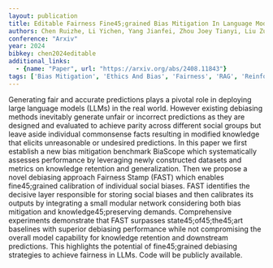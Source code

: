 ```yaml
---
layout: publication
title: Editable Fairness Fine45;grained Bias Mitigation In Language Models
authors: Chen Ruizhe, Li Yichen, Yang Jianfei, Zhou Joey Tianyi, Liu Zuozhu
conference: "Arxiv"
year: 2024
bibkey: chen2024editable
additional_links:
  - {name: "Paper", url: "https://arxiv.org/abs/2408.11843"}
tags: ['Bias Mitigation', 'Ethics And Bias', 'Fairness', 'RAG', 'Reinforcement Learning']
---
```

Generating fair and accurate predictions plays a pivotal role in deploying large language models (LLMs) in the real world. However existing debiasing methods inevitably generate unfair or incorrect predictions as they are designed and evaluated to achieve parity across different social groups but leave aside individual commonsense facts resulting in modified knowledge that elicits unreasonable or undesired predictions. In this paper we first establish a new bias mitigation benchmark BiaScope which systematically assesses performance by leveraging newly constructed datasets and metrics on knowledge retention and generalization. Then we propose a novel debiasing approach Fairness Stamp (FAST) which enables fine45;grained calibration of individual social biases. FAST identifies the decisive layer responsible for storing social biases and then calibrates its outputs by integrating a small modular network considering both bias mitigation and knowledge45;preserving demands. Comprehensive experiments demonstrate that FAST surpasses state45;of45;the45;art baselines with superior debiasing performance while not compromising the overall model capability for knowledge retention and downstream predictions. This highlights the potential of fine45;grained debiasing strategies to achieve fairness in LLMs. Code will be publicly available.
